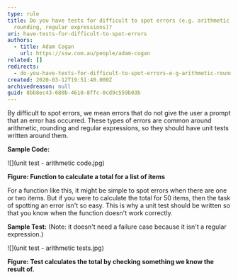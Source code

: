 ```yaml
---
type: rule
title: Do you have tests for difficult to spot errors (e.g. arithmetic,
  rounding, regular expressions)?
uri: have-tests-for-difficult-to-spot-errors
authors:
  - title: Adam Cogan
    url: https://ssw.com.au/people/adam-cogan
related: []
redirects:
  - do-you-have-tests-for-difficult-to-spot-errors-e-g-arithmetic-rounding-regular-expressions
created: 2020-03-12T19:51:40.000Z
archivedreason: null
guid: 8bb8ec43-680b-4610-8ffc-0cd9c559b03b
---
```


By difficult to spot errors, we mean errors that do not give the user a prompt that an error has occurred. These types of errors are common around arithmetic, rounding and regular expressions, so they should have unit tests written around them.

<!--endintro-->

**Sample Code:**

![](unit test - arithmetic code.jpg)

**Figure: Function to calculate a total for a list of items** 

For a function like this, it might be simple to spot errors when there are one or two items. But if you were to calculate the total for 50 items, then the task of spotting an error isn't so easy. This is why a unit test should be written so that you know when the function doesn't work correctly.

**Sample Test:** (Note: it doesn't need a failure case because it isn't a regular expression.)

![](unit test - arithmetic tests.jpg)

**Figure: Test calculates the total by checking something we know the result of.**